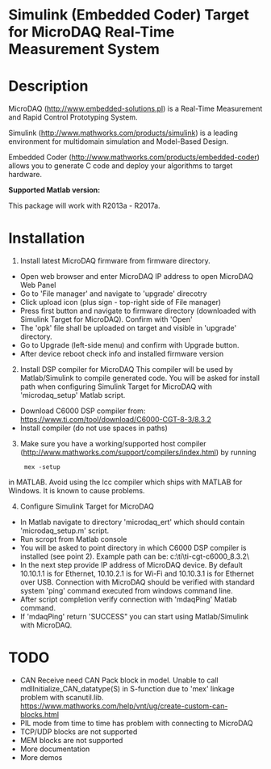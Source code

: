 Simulink (Embedded Coder) Target for MicroDAQ Real-Time Measurement System
=============

Description
============

MicroDAQ (http://www.embedded-solutions.pl) is a Real-Time Measurement
and Rapid Control Prototyping System.

Simulink (http://www.mathworks.com/products/simulink) is a leading environment
for multidomain simulation and Model-Based Design.

Embedded Coder (http://www.mathworks.com/products/embedded-coder) allows you to
generate C code and deploy your algorithms to target hardware.

**Supported Matlab version:**

This package will work with R2013a - R2017a. 

Installation
============

1) Install latest MicroDAQ firmware from firmware directory.
- Open web browser and enter MicroDAQ IP address to open MicroDAQ Web Panel
- Go to 'File manager' and navigate to 'upgrade' direcotry 
- Click upload icon (plus sign - top-right side of File manager)
- Press first button and navigate to firmware directory (downloaded with Simulink Target for MicroDAQ). Confirm with 'Open'
- The 'opk' file shall be uploaded on target and visible in 'upgrade' directory.
- Go to Upgrade (left-side menu) and confirm with Upgrade button. 
- After device reboot check info and installed firmware version

2) Install DSP compiler for MicroDAQ 
This compiler will be used by Matlab/Simulink to compile generated code. You will be asked for install path when configuring Simulink Target for MicroDAQ with 'microdaq_setup' Matlab script.
- Download C6000 DSP compiler from: https://www.ti.com/tool/download/C6000-CGT-8-3/8.3.2
- Install compiler (do not use spaces in paths)
3) Make sure you have a working/supported host compiler (http://www.mathworks.com/support/compilers/index.html) by running
        
        mex -setup
in MATLAB.
Avoid using the lcc compiler which ships with MATLAB for Windows. It is known to cause problems.

4) Configure Simulink Target for MicroDAQ
- In Matlab navigate to directory 'microdaq_ert' which should contain 'microdaq_setup.m' script. 
- Run scropt from Matlab console 
- You will be asked to point directory in which C6000 DSP compiler is installed (see point 2). Example path can be: c:\ti\ti-cgt-c6000_8.3.2\
- In the next step provide IP address of MicroDAQ device. By default 10.10.1.1 is for Ethernet, 10.10.2.1 is for Wi-Fi and 10.10.3.1 is for Ethernet over USB. Connection with MicroDAQ should be verified with standard system 'ping' command executed from windows command line. 
- After script completion verify connection with 'mdaqPing' Matlab command.
- If 'mdaqPing' return 'SUCCESS" you can start using Matlab/Simulink with MicroDAQ. 



TODO
============

- CAN Receive need CAN Pack block in model. Unable to call mdlInitialize_CAN_datatype(S) in S-function due to 'mex' linkage problem with scanutil.lib. https://www.mathworks.com/help/vnt/ug/create-custom-can-blocks.html
- PIL mode from time to time has problem with connecting to MicroDAQ
- TCP/UDP blocks are not supported 
- MEM blocks are not supported
- More documentation
- More demos
